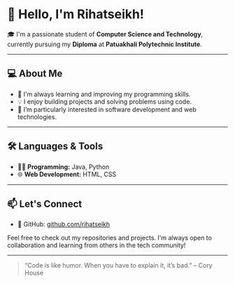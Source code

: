# 👋 Hello, I'm Rihatseikh!

🎓 I'm a passionate student of **Computer Science and Technology**, currently pursuing my **Diploma** at **Patuakhali Polytechnic Institute**.

---

## 💻 About Me

- 🌱 I'm always learning and improving my programming skills.
- 💡 I enjoy building projects and solving problems using code.
- 🚀 I’m particularly interested in software development and web technologies.

---

## 🛠️ Languages & Tools

- 👨‍💻 **Programming:** Java, Python
- 🌐 **Web Development:** HTML, CSS

---

## 📫 Let's Connect

- 🌟 GitHub: [github.com/rihatseikh](https://github.com/rihatseikh)

Feel free to check out my repositories and projects. I'm always open to collaboration and learning from others in the tech community!

---

> “Code is like humor. When you have to explain it, it’s bad.” – Cory House

